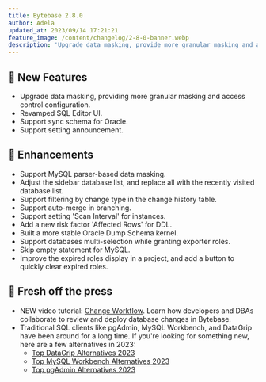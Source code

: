```yaml
---
title: Bytebase 2.8.0
author: Adela
updated_at: 2023/09/14 17:21:21
feature_image: /content/changelog/2-8-0-banner.webp
description: 'Upgrade data masking, provide more granular masking and access control configuration. Revamped SQL Editor UI.'
---
```


## 🚀 New Features

- Upgrade data masking, providing more granular masking and access control configuration.
- Revamped SQL Editor UI.
- Support sync schema for Oracle.
- Support setting announcement.

## 🎄 Enhancements

- Support MySQL parser-based data masking.
- Adjust the sidebar database list, and replace all with the recently visited database list.
- Support filtering by change type in the change history table.
- Support auto-merge in branching.
- Support setting 'Scan Interval' for instances.
- Add a new risk factor 'Affected Rows' for DDL.
- Built a more stable Oracle Dump Schema kernel.
- Support databases multi-selection while granting exporter roles.
- Skip empty statement for MySQL.
- Improve the expired roles display in a project, and add a button to quickly clear expired roles.

## 📰 Fresh off the press

- NEW video tutorial: [Change Workflow](https://youtu.be/RYMuX3rgPbE?si=GA0sWW1DDtQBOkuu). Learn how developers and DBAs collaborate to review and deploy database changes in Bytebase.
- Traditional SQL clients like pgAdmin, MySQL Workbench, and DataGrip have been around for a long time. If you're looking for something new, here are a few alternatives in 2023:
  - [Top DataGrip Alternatives 2023](/blog/top-datagrip-alternative/)
  - [Top MySQL Workbench Alternatives 2023](/blog/top-mysql-workbench-alternative/)
  - [Top pgAdmin Alternatives 2023](/blog/top-pgadmin-alternative/)

<IncludeBlock url="/docs/get-started/install/install-upgrade"></IncludeBlock>
